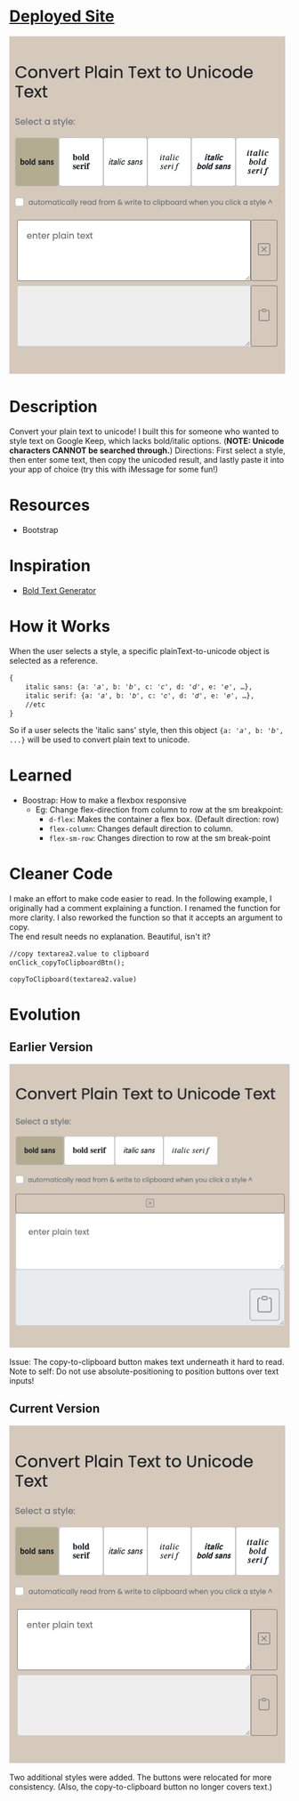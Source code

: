 # [Deployed Site](https://tounicode.netlify.app/)

![Main Page](./images-github/main-page.png)

# Description

Convert your plain text to unicode! I built this for someone who wanted to style text on Google Keep, which lacks bold/italic options. (**NOTE: Unicode characters CANNOT be searched through.**)
Directions: First select a style, then enter some text, then copy the unicoded result, and lastly paste it into your app of choice (try this with iMessage for some fun!)

# Resources

- Bootstrap

# Inspiration

- [Bold Text Generator](https://lingojam.com/BoldTextGenerator)

# How it Works

When the user selects a style, a specific plainText-to-unicode object is selected as a reference.

```
{
    italic sans: {a: '𝘢', b: '𝘣', c: '𝘤', d: '𝘥', e: '𝘦', …},
    italic serif: {a: '𝑎', b: '𝑏', c: '𝑐', d: '𝑑', e: '𝑒', …},
    //etc
}
```

So if a user selects the 'italic sans' style, then this object `{a: '𝘢', b: '𝘣', ...}` will be used to convert plain text to unicode.

# Learned

- Boostrap: How to make a flexbox responsive
  - Eg: Change flex-direction from column to row at the sm breakpoint:
    - `d-flex`: Makes the container a flex box. (Default direction: row)
    - `flex-column`: Changes default direction to column.
    - `flex-sm-row`: Changes direction to row at the sm break-point

# Cleaner Code

I make an effort to make code easier to read.
In the following example, I originally had a comment explaining a function.
I renamed the function for more clarity. I also reworked the function so that it accepts an argument to copy.  
The end result needs no explanation. Beautiful, isn't it?

```
//copy textarea2.value to clipboard
onClick_copyToClipboardBtn();
```

```
copyToClipboard(textarea2.value)
```

# Evolution

## Earlier Version

![Earlier Version 1](./images-github/earlier-version-1.png)

Issue: The copy-to-clipboard button makes text underneath it hard to read.
Note to self: Do not use absolute-positioning to position buttons over text inputs!

## Current Version

![Main Page](./images-github/main-page.png)

Two additional styles were added.
The buttons were relocated for more consistency. (Also, the copy-to-clipboard button no longer covers text.)
